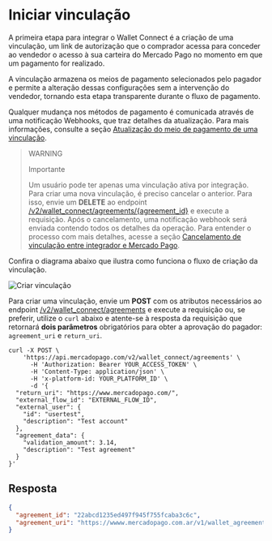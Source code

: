 # Iniciar vinculação

A primeira etapa para integrar o Wallet Connect é a criação de uma vinculação, um link de autorização que o comprador acessa para conceder ao vendedor o acesso à sua carteira do Mercado Pago no momento em que um pagamento for realizado. 

A vinculação armazena os meios de pagamento selecionados pelo pagador e permite a alteração dessas configurações sem a intervenção do vendedor, tornando esta etapa transparente durante o fluxo de pagamento. 

Qualquer mudança nos métodos de pagamento é comunicada através de uma notificação Webhooks, que traz detalhes da atualização. 
Para mais informações, consulte a seção [Atualização do meio de pagamento de uma vinculação](/developers/pt/docs/wallet-connect/additional-content/your-integrations/notifications/webhooks).

> WARNING
>
> Importante
>
> Um usuário pode ter apenas uma vinculação ativa por integração. Para criar uma nova vinculação, é preciso cancelar o anterior. Para isso, envie um **DELETE** ao endpoint [/v2/wallet_connect/agreements/{agreement_id}](/developers/pt/reference/wallet_connect/_wallet_connect_agreements_agreement_id/delete) e execute a requisição. Após o cancelamento, uma notificação webhook será enviada contendo todos os detalhes da operação. Para entender o processo com mais detalhes, acesse a seção [Cancelamento de vinculação entre integrador e Mercado Pago](/developers/pt/docs/wallet-connect/additional-content/your-integrations/notifications/webhooks).

Confira o diagrama abaixo que ilustra como funciona o fluxo de criação da vinculação.

![Criar vinculação](wallet-connect/new-create-agreement.pt.png)

Para criar uma vinculação, envie um **POST** com os atributos necessários ao endpoint [/v2/wallet_connect/agreements](/developers/pt/reference/wallet_connect/_wallet_connect_agreements/post) e execute a requisição ou, se preferir, utilize o `curl` abaixo e atente-se à resposta da requisição que retornará **dois parâmetros** obrigatórios para obter a aprovação do pagador: `agreement_uri` e `return_uri`. 

```curl
curl -X POST \
    'https://api.mercadopago.com/v2/wallet_connect/agreements' \
      -H 'Authorization: Bearer YOUR_ACCESS_TOKEN' \
      -H 'Content-Type: application/json' \
      -H 'x-platform-id: YOUR_PLATFORM_ID' \
      -d '{
  "return_uri": "https://www.mercadopago.com/",
  "external_flow_id": "EXTERNAL_FLOW_ID",
  "external_user": {
    "id": "usertest",
    "description": "Test account"
  },
  "agreement_data": {
    "validation_amount": 3.14,
    "description": "Test agreement"
  }
}'
```

## Resposta

```json
{
  "agreement_id": "22abcd1235ed497f945f755fcaba3c6c",
  "agreement_uri": "https://wwww.mercadopago.com.ar/v1/wallet_agreement/22abcd1235ed497f945f755fcaba3c6c"
}
```